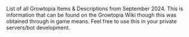List of all Growtopia Items & Descriptions from September 2024.
This is information that can be found on the Growtopia Wiki though this was obtained through in game means.
Feel free to use this in your private servers/bot development.
